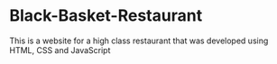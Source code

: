 # Black-Basket-Restaurant
This is a website for a high class restaurant that was developed using HTML, CSS and JavaScript
